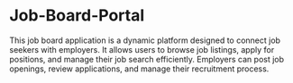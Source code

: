 # Job-Board-Portal
This job board application is a dynamic platform designed to connect job seekers with employers. It allows users to browse job listings, apply for positions, and manage their job search efficiently. Employers can post job openings, review applications, and manage their recruitment process.
